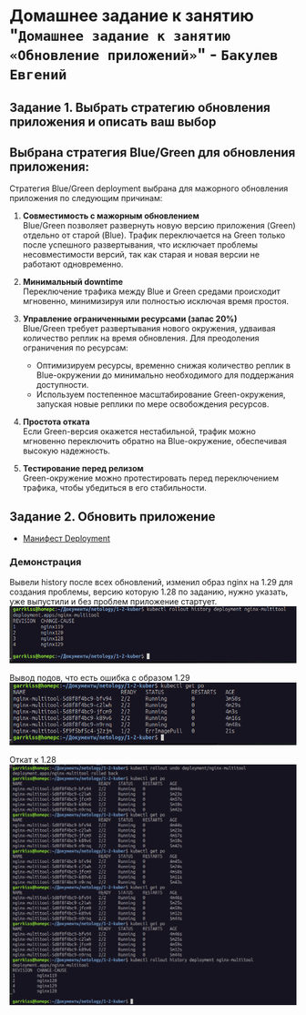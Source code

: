 # Домашнее задание к занятию "`Домашнее задание к занятию «Обновление приложений»`" - `Бакулев Евгений`

## Задание 1. Выбрать стратегию обновления приложения и описать ваш выбор

## Выбрана стратегия Blue/Green для обновления приложения:

Стратегия Blue/Green deployment выбрана для мажорного обновления приложения по следующим причинам:

1. **Совместимость с мажорным обновлением**  
   Blue/Green позволяет развернуть новую версию приложения (Green) отдельно от старой (Blue). Трафик переключается на Green только после успешного развертывания, что исключает проблемы несовместимости версий, так как старая и новая версии не работают одновременно.

2. **Минимальный downtime**  
   Переключение трафика между Blue и Green средами происходит мгновенно, минимизируя или полностью исключая время простоя.

3. **Управление ограниченными ресурсами (запас 20%)**  
   Blue/Green требует развертывания нового окружения, удваивая количество реплик на время обновления. Для преодоления ограничения по ресурсам:
   - Оптимизируем ресурсы, временно снижая количество реплик в Blue-окружении до минимально необходимого для поддержания доступности.
   - Используем постепенное масштабирование Green-окружения, запуская новые реплики по мере освобождения ресурсов.

4. **Простота отката**  
   Если Green-версия окажется нестабильной, трафик можно мгновенно переключить обратно на Blue-окружение, обеспечивая высокую надежность.

5. **Тестирование перед релизом**  
   Green-окружение можно протестировать перед переключением трафика, чтобы убедиться в его стабильности.


## Задание 2. Обновить приложение

- [Манифест Deployment](https://github.com/garrkiss/kuber-update-app/blob/main/manifest/deployment.yaml)

### Демонстрация
Вывели history после всех обновлений, изменил образ nginx на 1.29 для создания проблемы, версию которую 1.28 по заданию, нужно указать, уже выпустили и без проблем приложение стартует.
![Ссылка](https://github.com/garrkiss/kuber-update-app/blob/main/img/1.png)

Вывод подов, что есть ошибка с образом 1.29
![Ссылка](https://github.com/garrkiss/kuber-update-app/blob/main/img/2.png)

Откат к 1.28
![Ссылка](https://github.com/garrkiss/kuber-update-app/blob/main/img/3.png)
